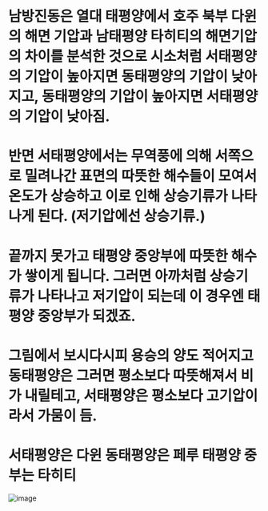 #  남방진동은 열대 태평양에서 호주 북부 다윈의 해면 기압과 남태평양 타히티의 해면기압의 차이를 분석한 것으로 시소처럼 서태평양의 기압이 높아지면 동태평양의 기압이 낮아지고, 동태평양의 기압이 높아지면 서태평양의 기압이 낮아짐.

#  반면 서태평양에서는 무역풍에 의해 서쪽으로 밀려나간 표면의 따뜻한 해수들이 모여서 온도가 상승하고 이로 인해 상승기류가 나타나게 된다. (저기압에선 상승기류.)


#  끝까지 못가고 태평양 중앙부에 따뜻한 해수가 쌓이게 됩니다. 그러면 아까처럼 상승기류가 나타나고 저기압이 되는데 이 경우엔 태평양 중앙부가 되겠죠.

# 그림에서 보시다시피 용승의 양도 적어지고 동태평양은 그러면 평소보다 따뜻해져서 비가 내릴테고, 서태평양은 평소보다 고기압이라서 가뭄이 듬.

# 서태평양은 다윈 동태평양은 페루 태평양 중부는 타히티

![image](https://user-images.githubusercontent.com/73323188/151912499-518d1717-e706-4d5a-ba48-ccc1633ab0c0.png)




